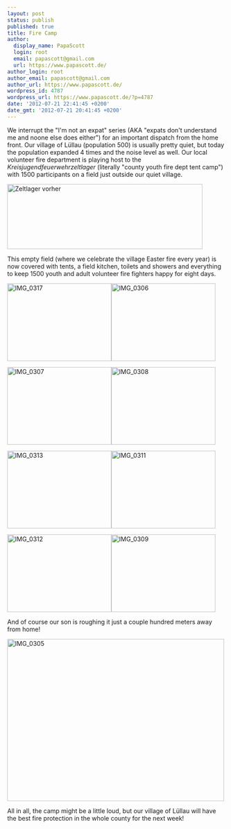 ```yaml
---
layout: post
status: publish
published: true
title: Fire Camp
author:
  display_name: PapaScott
  login: root
  email: papascott@gmail.com
  url: https://www.papascott.de/
author_login: root
author_email: papascott@gmail.com
author_url: https://www.papascott.de/
wordpress_id: 4787
wordpress_url: https://www.papascott.de/?p=4787
date: '2012-07-21 22:41:45 +0200'
date_gmt: '2012-07-21 20:41:45 +0200'
---
```

<p>We interrupt the "I'm not an expat" series (AKA "expats don't understand me and noone else does either") for an important dispatch from the home front. Our village of Lüllau (population 500) is usually pretty quiet, but today the population expanded 4 times and the noise level as well. Our local volunteer fire department is playing host to the <em>Kreisjugendfeuerwehrzeltlager</em> (literally "county youth fire dept tent camp") with 1500 participants on a field just outside our quiet village.</p>
<p><img src="https://www.papascott.de/wordpress/wp-content/uploads/2012/07/feld.png"  alt="Zeltlager vorher"  border="0"  width="450"  height="150" /></p>
<p>This empty field (where we celebrate the village Easter fire every year) is now covered with tents, a field kitchen, toilets and showers and everything to keep 1500 youth and adult volunteer fire fighters happy for eight days. </p>
<p><a href="http://www.flickr.com/photos/51035717986@N01/7617303796" title="View 'IMG_0317' on Flickr.com"><img border="0" alt="IMG_0317" width="240" src="http://farm9.staticflickr.com/8142/7617303796_bb438649f7_m.jpg" height="179"/></a><a href="http://www.flickr.com/photos/51035717986@N01/7617268292" title="View 'IMG_0306' on Flickr.com"><img border="0" alt="IMG_0306" width="240" src="http://farm8.staticflickr.com/7280/7617268292_57dd20c4b5_m.jpg" height="179"/></a></p>
<p><a href="http://www.flickr.com/photos/51035717986@N01/7617271638" title="View 'IMG_0307' on Flickr.com"><img border="0" alt="IMG_0307" width="240" src="http://farm9.staticflickr.com/8290/7617271638_14cd1b2a59_m.jpg" height="179"/></a><a href="http://www.flickr.com/photos/51035717986@N01/7617275752" title="View 'IMG_0308' on Flickr.com"><img border="0" alt="IMG_0308" width="240" src="http://farm9.staticflickr.com/8161/7617275752_96e82d7915_m.jpg" height="179"/></a></p>
<p><a href="http://www.flickr.com/photos/51035717986@N01/7617290470" title="View 'IMG_0313' on Flickr.com"><img border="0" alt="IMG_0313" width="240" src="http://farm9.staticflickr.com/8163/7617290470_126f0d5d14_m.jpg" height="179"/></a><a href="http://www.flickr.com/photos/51035717986@N01/7617285432" title="View 'IMG_0311' on Flickr.com"><img border="0" alt="IMG_0311" width="240" src="http://farm9.staticflickr.com/8287/7617285432_2a6a76cbc5_m.jpg" height="179"/></a> </p>
<p><a href="http://www.flickr.com/photos/51035717986@N01/7617287928" title="View 'IMG_0312' on Flickr.com"><img border="0" alt="IMG_0312" width="240" src="http://farm9.staticflickr.com/8159/7617287928_c7125432a2_m.jpg" height="179"/></a><a href="http://www.flickr.com/photos/51035717986@N01/7617278608" title="View 'IMG_0309' on Flickr.com"><img border="0" alt="IMG_0309" width="240" src="http://farm9.staticflickr.com/8166/7617278608_0313593420_m.jpg" height="179"/></a></p>
<p>And of course our son is roughing it just a couple hundred meters away from home!</p>
<p><a href="http://www.flickr.com/photos/51035717986@N01/7617261790" title="View 'IMG_0305' on Flickr.com"><img border="0" alt="IMG_0305" width="500" src="http://farm8.staticflickr.com/7249/7617261790_25fcdcf42b.jpg" height="374"/></a></p>
<p>All in all, the camp might be a little loud, but our village of Lüllau will have the best fire protection in the whole county for the next week!</p>
